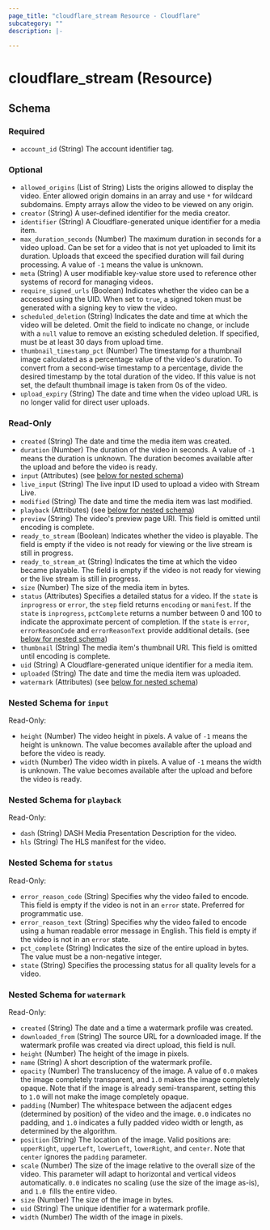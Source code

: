 ```yaml
---
page_title: "cloudflare_stream Resource - Cloudflare"
subcategory: ""
description: |-
  
---
```


# cloudflare_stream (Resource)




<!-- schema generated by tfplugindocs -->
## Schema

### Required

- `account_id` (String) The account identifier tag.

### Optional

- `allowed_origins` (List of String) Lists the origins allowed to display the video. Enter allowed origin domains in an array and use `*` for wildcard subdomains. Empty arrays allow the video to be viewed on any origin.
- `creator` (String) A user-defined identifier for the media creator.
- `identifier` (String) A Cloudflare-generated unique identifier for a media item.
- `max_duration_seconds` (Number) The maximum duration in seconds for a video upload. Can be set for a video that is not yet uploaded to limit its duration. Uploads that exceed the specified duration will fail during processing. A value of `-1` means the value is unknown.
- `meta` (String) A user modifiable key-value store used to reference other systems of record for managing videos.
- `require_signed_urls` (Boolean) Indicates whether the video can be a accessed using the UID. When set to `true`, a signed token must be generated with a signing key to view the video.
- `scheduled_deletion` (String) Indicates the date and time at which the video will be deleted. Omit the field to indicate no change, or include with a `null` value to remove an existing scheduled deletion. If specified, must be at least 30 days from upload time.
- `thumbnail_timestamp_pct` (Number) The timestamp for a thumbnail image calculated as a percentage value of the video's duration. To convert from a second-wise timestamp to a percentage, divide the desired timestamp by the total duration of the video.  If this value is not set, the default thumbnail image is taken from 0s of the video.
- `upload_expiry` (String) The date and time when the video upload URL is no longer valid for direct user uploads.

### Read-Only

- `created` (String) The date and time the media item was created.
- `duration` (Number) The duration of the video in seconds. A value of `-1` means the duration is unknown. The duration becomes available after the upload and before the video is ready.
- `input` (Attributes) (see [below for nested schema](#nestedatt--input))
- `live_input` (String) The live input ID used to upload a video with Stream Live.
- `modified` (String) The date and time the media item was last modified.
- `playback` (Attributes) (see [below for nested schema](#nestedatt--playback))
- `preview` (String) The video's preview page URI. This field is omitted until encoding is complete.
- `ready_to_stream` (Boolean) Indicates whether the video is playable. The field is empty if the video is not ready for viewing or the live stream is still in progress.
- `ready_to_stream_at` (String) Indicates the time at which the video became playable. The field is empty if the video is not ready for viewing or the live stream is still in progress.
- `size` (Number) The size of the media item in bytes.
- `status` (Attributes) Specifies a detailed status for a video. If the `state` is `inprogress` or `error`, the `step` field returns `encoding` or `manifest`. If the `state` is `inprogress`, `pctComplete` returns a number between 0 and 100 to indicate the approximate percent of completion. If the `state` is `error`, `errorReasonCode` and `errorReasonText` provide additional details. (see [below for nested schema](#nestedatt--status))
- `thumbnail` (String) The media item's thumbnail URI. This field is omitted until encoding is complete.
- `uid` (String) A Cloudflare-generated unique identifier for a media item.
- `uploaded` (String) The date and time the media item was uploaded.
- `watermark` (Attributes) (see [below for nested schema](#nestedatt--watermark))

<a id="nestedatt--input"></a>
### Nested Schema for `input`

Read-Only:

- `height` (Number) The video height in pixels. A value of `-1` means the height is unknown. The value becomes available after the upload and before the video is ready.
- `width` (Number) The video width in pixels. A value of `-1` means the width is unknown. The value becomes available after the upload and before the video is ready.


<a id="nestedatt--playback"></a>
### Nested Schema for `playback`

Read-Only:

- `dash` (String) DASH Media Presentation Description for the video.
- `hls` (String) The HLS manifest for the video.


<a id="nestedatt--status"></a>
### Nested Schema for `status`

Read-Only:

- `error_reason_code` (String) Specifies why the video failed to encode. This field is empty if the video is not in an `error` state. Preferred for programmatic use.
- `error_reason_text` (String) Specifies why the video failed to encode using a human readable error message in English. This field is empty if the video is not in an `error` state.
- `pct_complete` (String) Indicates the size of the entire upload in bytes. The value must be a non-negative integer.
- `state` (String) Specifies the processing status for all quality levels for a video.


<a id="nestedatt--watermark"></a>
### Nested Schema for `watermark`

Read-Only:

- `created` (String) The date and a time a watermark profile was created.
- `downloaded_from` (String) The source URL for a downloaded image. If the watermark profile was created via direct upload, this field is null.
- `height` (Number) The height of the image in pixels.
- `name` (String) A short description of the watermark profile.
- `opacity` (Number) The translucency of the image. A value of `0.0` makes the image completely transparent, and `1.0` makes the image completely opaque. Note that if the image is already semi-transparent, setting this to `1.0` will not make the image completely opaque.
- `padding` (Number) The whitespace between the adjacent edges (determined by position) of the video and the image. `0.0` indicates no padding, and `1.0` indicates a fully padded video width or length, as determined by the algorithm.
- `position` (String) The location of the image. Valid positions are: `upperRight`, `upperLeft`, `lowerLeft`, `lowerRight`, and `center`. Note that `center` ignores the `padding` parameter.
- `scale` (Number) The size of the image relative to the overall size of the video. This parameter will adapt to horizontal and vertical videos automatically. `0.0` indicates no scaling (use the size of the image as-is), and `1.0 `fills the entire video.
- `size` (Number) The size of the image in bytes.
- `uid` (String) The unique identifier for a watermark profile.
- `width` (Number) The width of the image in pixels.


